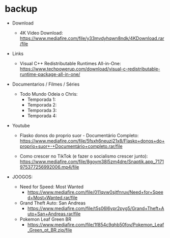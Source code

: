 # backup

- Download
  - 4K Video Download:
  https://www.mediafire.com/file/y33mvdyhqwn8ndk/4KDownload.rar/file
  
  
  
- Links
  - Visual C++ Redistributable Runtimes All-in-One:
  https://www.techpowerup.com/download/visual-c-redistributable-runtime-package-all-in-one/

- Documentarios / Filmes / Séries
  
  - Todo Mundo Odeia o Chris:
    - Temporada 1: 
    - Temporada 2:
    - Temporada 3:
    - Temporada 4:

- Youtube
  - Flasko donos do proprio suor - Documentário Completo:
    https://www.mediafire.com/file/5fsxh6neuzj21x8/Flasko+donos+do+proprio+suor+-+Documentário+completo.rar/file
    
  - Como crescer no TikTok (e fazer o socialismo crescer junto):
    https://www.mediafire.com/file/8goym38l5zm4dre/Snaptik.app_7171975377256992006.mp4/file

- JOOGOS:
  - Need for Speed: Most Wanted
    - https://www.mediafire.com/file/011qvw0sjtfnruv/Need+for+Speed+Most+Wanted.rar/file
  - Grand Theft Auto: San Andreas
    - https://www.mediafire.com/file/t5s06l6ypr2pyg5/Grand+Theft+Auto+San+Andreas.rar/file
  - Pokemon Leaf Green BR
     - https://www.mediafire.com/file/1f854c9qhb50fov/Pokemon_Leaf_Green_pt_BR.zip/file
